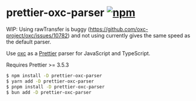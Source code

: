 # prettier-oxc-parser [![npm](https://img.shields.io/npm/v/prettier-oxc-parser)](https://www.npmjs.com/package/prettier-oxc-parser)

WIP: Using rawTransfer is buggy (https://github.com/oxc-project/oxc/issues/10782) and not using currently gives the same speed as the default parser.

Use [oxc](https://github.com/oxc-project/oxc) as a [Prettier](https://prettier.io/) parser for JavaScript and TypeScript.

Requires Prettier >= 3.5.3

```sh
$ npm install -D prettier-oxc-parser
$ yarn add -D prettier-oxc-parser
$ pnpm install -D prettier-oxc-parser
$ bun add -D prettier-oxc-parser
```
